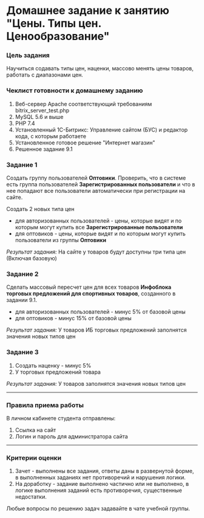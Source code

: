 # Домашнее задание к занятию "Цены. Типы цен. Ценообразование"

### Цель задания

Научиться содавать типы цен, наценки, массово менять цены товаров, работать с диапазонами цен.

### Чеклист готовности к домашнему заданию

1. Веб-сервер Apache соответствующий требованиям bitrix_server_test.php
2. MySQL 5.6 и выше
3. PHP 7.4
4. Установленный 1С-Битрикс: Управление сайтом (БУС) и редактор кода, с которым работаете
5. Установленное готовое решение "Интернет магазин"
6. Решенное задание 9.1

### Задание 1
Создать группу пользователей **Оптовики**. Проверить, что в системе есть группа пользователей **Зарегистрированных пользователи** и что в нее попадают все пользователи автоматически при регистрации на сайте.

Создать 2 новых типа цен
- для авторизованных пользователей - цены, которые видят и по которым могут купить все **Зарегистрированные пользователи**
- для оптовиков - цены, которые видят и по которым могут купить пользователи из группы **Оптовики**

*Результат задания:* 
На сайте у товаров будут доступны три типа цен (Включая базовую)

### Задание 2
Сделать массовый пересчет цен для всех товаров **Инфоблока торговых предложений для спортивных товаров**, созданного в задании 9.1.
- для авторизованных пользователей - минус 5% от базовой цены
- для оптовиков - минус 15% от базовой цены

*Результат задания:* 
У товаров ИБ торговых предложений заполнятся значения новых типов цен

### Задание 3
1. Создать наценку - минус 5%
2. У торговых предложений товара 

*Результат задания:* 
У товаров заполнятся значения новых типов цен

------

### Правила приема работы

В личном кабинете студента отправлены:
1.  Ссылка на сайт
2.  Логин и пароль для администратора сайта

------

### Критерии оценки

1. Зачет - выполнены все задания, ответы даны в развернутой форме, в выполненных заданиях нет противоречий и нарушения логики. 
2. На доработку - задание выполнено частично или не выполнено, в логике выполнения заданий есть противоречия, существенные недостатки.

Любые вопросы по решению задач задавайте в чате учебной группы.


